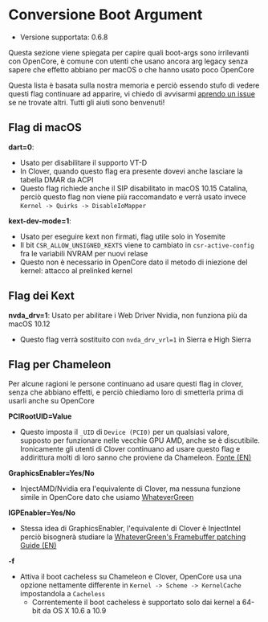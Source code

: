 # Conversione Boot Argument

* Versione supportata: 0.6.8

Questa sezione viene spiegata per capire quali boot-args sono irrilevanti con OpenCore, è comune con utenti che usano ancora arg legacy senza sapere che effetto abbiano per macOS o che hanno usato poco OpenCore

Questa lista è basata sulla nostra memoria e perciò essendo stufo di vedere questi flag continuare ad apparire, vi chiedo di avvisarmi [aprendo un issue](https://github.com/khronokernel/OpenCore-Vanilla-Desktop-Guide/issues) se ne trovate altri. Tutti gli aiuti sono benvenuti!

## Flag di macOS

**dart=0**:

* Usato per disabilitare il supporto VT-D
* In Clover, quando questo flag era presente dovevi anche lasciare la tabella DMAR da ACPI
* Questo flag richiede anche il SIP disabilitato in macOS 10.15 Catalina, perciò questo flag non viene più raccomandato e verrà usato invece `Kernel -> Quirks -> DisableIoMapper`

**kext-dev-mode=1**:

* Usato per eseguire kext non firmati, flag utile solo in Yosemite
* Il bit `CSR_ALLOW_UNSIGNED_KEXTS` viene to cambiato in `csr-active-config` fra le variabili NVRAM per nuovi relase
* Questo non è necessario in OpenCore dato il metodo di iniezione del kernel: attacco al prelinked kernel

## Flag dei Kext

**nvda_drv=1**: Usato per abilitare i Web Driver Nvidia, non funziona più da macOS 10.12

* Questo flag verrà sostituito con `nvda_drv_vrl=1` in Sierra e High Sierra

## Flag per Chameleon

Per alcune ragioni le persone continuano ad usare questi flag in clover, senza che abbiano effetti, e perciò chiediamo loro di smetterla prima di usarli anche su OpenCore

**PCIRootUID=Value**

* Questo imposta il `_UID` di `Device (PCI0)` per un qualsiasi valore, supposto per funzionare nelle vecchie GPU AMD, anche se è discutibile. Ironicamente gli utenti di Clover continuano ad usare questo flag e addirittura molti di loro sanno che proviene da Chameleon. [Fonte (EN)](https://github.com/CloverHackyColor/CloverBootloader/blob/81f2b91b1552a4387abaa2c48a210c63d5b6233c/rEFIt_UEFI/Platform/FixBiosDsdt.cpp#L1630-L1674)

**GraphicsEnabler=Yes/No**

* InjectAMD/Nvidia era l'equivalente di Clover, ma nessuna funzione simile in OpenCore dato che usiamo [WhateverGreen](https://github.com/acidanthera/WhateverGreen)

**IGPEnabler=Yes/No**

* Stessa idea di GraphicsEnabler, l'equivalente di Clover è InjectIntel perciò bisognerà studiare la [WhateverGreen's Framebuffer patching Guide (EN)](https://github.com/acidanthera/WhateverGreen/blob/master/Manual/FAQ.IntelHD.en.md)

**-f**

* Attiva il boot cacheless su Chameleon e Clover, OpenCore usa una opzione nettamente differente in `Kernel -> Scheme -> KernelCache` impostandola a `Cacheless`
  * Correntemente il boot cacheless è supportato solo dai kernel a 64-bit da OS X 10.6 a 10.9
